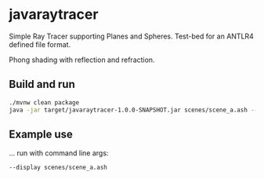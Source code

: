 # javaraytracer

Simple Ray Tracer supporting Planes and Spheres. Test-bed for an ANTLR4 defined
file format.

Phong shading with reflection and refraction.

## Build and run

```bash
./mvnw clean package
java -jar target/javaraytracer-1.0.0-SNAPSHOT.jar scenes/scene_a.ash --display
```

## Example use

... run with command line args:

```bash
--display scenes/scene_a.ash
```
